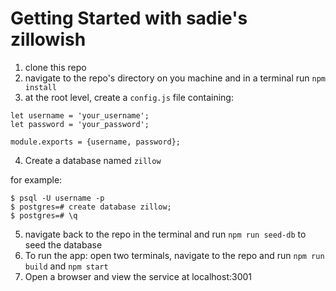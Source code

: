 # Getting Started with sadie's zillowish

1. clone this repo
2. navigate to the repo's directory on you machine and in a terminal run `npm install`
3. at the root level, create a `config.js` file containing:

```
let username = 'your_username';
let password = 'your_password';

module.exports = {username, password};
```
4. Create a database named `zillow`

for example:

```
$ psql -U username -p
$ postgres=# create database zillow;
$ postgres=# \q
```
5. navigate back to the repo in the terminal and run `npm run seed-db` to seed the database
6. To run the app: open two terminals, navigate to the repo and run `npm run build` and `npm start`
7. Open a browser and view the service at localhost:3001